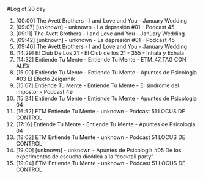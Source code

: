#Log of 20 day

1. [00:00] The Avett Brothers - I and Love and You - January Wedding
1. [09:07] [unknown] - unknown - La depresión #01 - Podcast 45
1. [09:11] The Avett Brothers - I and Love and You - January Wedding
1. [09:42] [unknown] - unknown - La depresión #01 - Podcast 45
1. [09:46] The Avett Brothers - I and Love and You - January Wedding
1. [14:29] El Club De Los 21 - El Club de los 21 - 355 - Inhala y Exhala
1. [14:32] Entiende Tu Mente - Entiende Tu Mente - ETM_47_TAG CON ALEX
1. [15:00] Entiende Tu Mente - Entiende Tu Mente - Apuntes de Psicología #03 El Efecto Zeigarnik
1. [15:07] Entiende Tu Mente - Entiende Tu Mente - El síndrome del impostor - Podcast 49
1. [15:24] Entiende Tu Mente - Entiende Tu Mente - Apuntes de Psicologia 04
1. [16:52] ETM Entiende Tu Mente - unknown - Podcast 51 LOCUS DE CONTROL
1. [17:16] Entiende Tu Mente - Entiende Tu Mente - Apuntes de Psicologia 04
1. [18:02] ETM Entiende Tu Mente - unknown - Podcast 51 LOCUS DE CONTROL
1. [19:00] [unknown] - unknown - Apuntes de Psicología #05 De los experimentos de escucha dicótica a la “cocktail party”
1. [19:04] ETM Entiende Tu Mente - unknown - Podcast 51 LOCUS DE CONTROL
